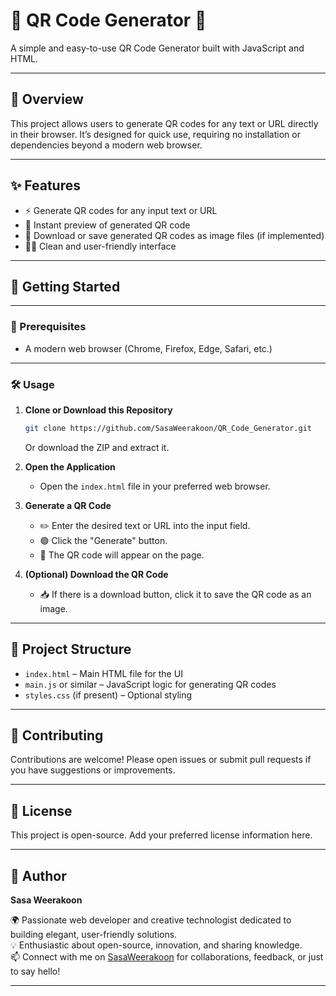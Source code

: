 # 📱 QR Code Generator 🚀

A simple and easy-to-use QR Code Generator built with JavaScript and HTML.

---

## 📝 Overview

This project allows users to generate QR codes for any text or URL directly in their browser. It’s designed for quick use, requiring no installation or dependencies beyond a modern web browser.

---

## ✨ Features

- ⚡ Generate QR codes for any input text or URL
- 👀 Instant preview of generated QR code
- 💾 Download or save generated QR codes as image files (if implemented)
- 🧑‍💻 Clean and user-friendly interface

---

## 🚀 Getting Started

---

### 🔧 Prerequisites

- A modern web browser (Chrome, Firefox, Edge, Safari, etc.)

---

### 🛠️ Usage

1. **Clone or Download this Repository**
   ```sh
   git clone https://github.com/SasaWeerakoon/QR_Code_Generator.git
   ```
   Or download the ZIP and extract it.

2. **Open the Application**
   - Open the `index.html` file in your preferred web browser.

3. **Generate a QR Code**
   - ✏️ Enter the desired text or URL into the input field.
   - 🟢 Click the "Generate" button.
   - 📲 The QR code will appear on the page.

4. **(Optional) Download the QR Code**
   - 📥 If there is a download button, click it to save the QR code as an image.

---

## 📁 Project Structure

- `index.html` – Main HTML file for the UI
- `main.js` or similar – JavaScript logic for generating QR codes
- `styles.css` (if present) – Optional styling

---

## 🤝 Contributing

Contributions are welcome! Please open issues or submit pull requests if you have suggestions or improvements.

---

## 📝 License

This project is open-source. Add your preferred license information here.

---

## 👤 Author

**Sasa Weerakoon**

🌍 Passionate web developer and creative technologist dedicated to building elegant, user-friendly solutions.  
💡 Enthusiastic about open-source, innovation, and sharing knowledge.  
📫 Connect with me on [SasaWeerakoon](https://github.com/SasaWeerakoon) for collaborations, feedback, or just to say hello!

---
